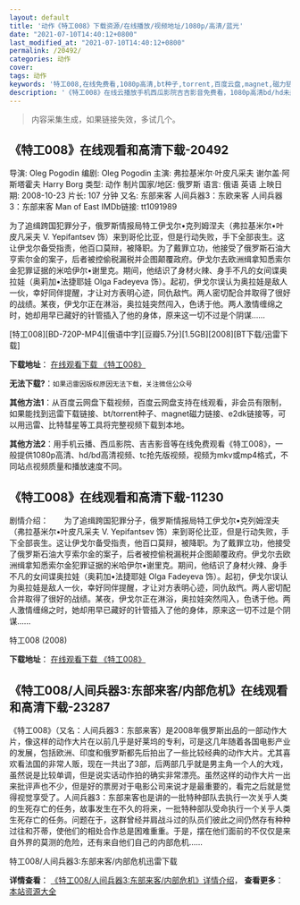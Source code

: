 ```yaml
---
layout: default
title: '动作《特工008》下载资源/在线播放/视频地址/1080p/高清/蓝光'
date: "2021-07-10T14:40:12+0800"
last_modified_at: "2021-07-10T14:40:12+0800"
permalink: /20492/
categories: 动作
cover:
tags: 动作
keywords: '特工008,在线免费看,1080p高清,bt种子,torrent,百度云盘,magnet,磁力链,迅雷下载资源'
description: '《特工008》在线云播放手机西瓜影院吉吉影音免费看，1080p高清bd/hd未删减完整版和tc抢先枪版，mkv/mp4格式，附带bt/torrent种子、magnet/磁力链、百度云盘、网盘资源迅雷下载链接'
---
```


>内容采集生成，如果链接失效，多试几个。


## 《特工008》在线观看和高清下载-20492

导演: Oleg Pogodin 编剧: Oleg Pogodin 主演: 弗拉基米尔·叶皮凡采夫 谢尔盖·阿斯塔霍夫 Harry Borg 类型: 动作 制片国家/地区: 俄罗斯 语言: 俄语 英语 上映日期: 2008-10-23 片长: 107 分钟 又名: 东部来客 人间兵器3：东欧来客 人间兵器3：东部来客 Man of East IMDb链接: tt1091989

为了追缉跨国犯罪分子，俄罗斯情报局特工伊戈尔•克列姆涅夫（弗拉基米尔•叶皮凡采夫 V. Yepifantsev 饰）来到哥伦比亚，但是行动失败，手下全部丧生。这让伊戈尔备受指责，他百口莫辩，被降职。为了戴罪立功，他接受了俄罗斯石油大亨索尔金的案子，后者被控偷税漏税并企图颠覆政府。伊戈尔去欧洲缉拿知悉索尔金犯罪证据的米哈伊尔•谢里克。期间，他结识了身材火辣、身手不凡的女间谍奥拉娃（奥莉加•法捷耶娃 Olga Fadeyeva 饰）。起初，伊戈尔误认为奥拉娃是敌人一伙，幸好同伴提醒，才让对方表明心迹，同仇敌忾。两人密切配合并取得了很好的战绩。某夜，伊戈尔正在淋浴，奥拉娃突然闯入，色诱于他。两人激情缠绵之时，她却用早已藏好的针管插入了他的身体，原来这一切不过是个阴谋……


[特工008][BD-720P-MP4][俄语中字][豆瓣5.7分][1.5GB][2008][BT下载/迅雷下载]

**下载地址**： [在线观看下载 《特工008》](https://www.btdx8.com/torrent/man_of_east_2008.html) 


**无法下载?**：`如果迅雷因版权原因无法下载，关注微信公众号 `

**其他方法1**：从百度云网盘下载视频，百度云网盘支持在线观看，非会员有限制，如果能找到迅雷下载链接、bt/torrent种子、magnet磁力链接、e2dk链接等，可以用迅雷、比特彗星等工具将完整视频下载到本地。

**其他方法2**：用手机云播、西瓜影院、吉吉影音等在线免费观看《特工008》，一般提供1080p高清、hd/bd高清视频、tc抢先版视频，视频为mkv或mp4格式，不同站点视频质量和播放速度不同。


## 《特工008》在线观看和高清下载-11230

剧情介绍：　　为了追缉跨国犯罪分子，俄罗斯情报局特工伊戈尔•克列姆涅夫（弗拉基米尔•叶皮凡采夫 V. Yepifantsev 饰）来到哥伦比亚，但是行动失败，手下全部丧生。这让伊戈尔备受指责，他百口莫辩，被降职。为了戴罪立功，他接受了俄罗斯石油大亨索尔金的案子，后者被控偷税漏税并企图颠覆政府。伊戈尔去欧洲缉拿知悉索尔金犯罪证据的米哈伊尔•谢里克。期间，他结识了身材火辣、身手不凡的女间谍奥拉娃（奥莉加•法捷耶娃 Olga Fadeyeva 饰）。起初，伊戈尔误认为奥拉娃是敌人一伙，幸好同伴提醒，才让对方表明心迹，同仇敌忾。两人密切配合并取得了很好的战绩。某夜，伊戈尔正在淋浴，奥拉娃突然闯入，色诱于他。两人激情缠绵之时，她却用早已藏好的针管插入了他的身体，原来这一切不过是个阴谋……


特工008 (2008)

**下载地址**： [在线观看下载 《特工008》](https://www.btbtdy.me/btdy/dy7896.html) 


## 《特工008/人间兵器3:东部来客/内部危机》在线观看和高清下载-23287

《特工008》（又名：人间兵器3：东部来客）是2008年俄罗斯出品的一部动作大片，像这样的动作大片在以前几乎是好莱坞的专利，可是这几年随着各国电影产业的发展，包括欧洲、印度和俄罗斯都先后拍出了一些比较经典的动作大片。尤其喜欢看法国的非常人贩，现在一共出了3部，后两部几乎就是男主角一个人的大戏，虽然说是比较单调，但是说实话动作拍的确实非常漂亮。虽然这样的动作大片一出来批评声也不少，但是好的票房对于电影公司来说才是最重要的，看完之后就是觉得视觉享受了。人间兵器3：东部来客也是讲的一批特种部队去执行一次关乎人类的生死存亡的任务，故事发生在不久的将来，一批特种部队受命执行一个关乎人类生死存亡的任务。问题在于，这群曾经并肩战斗过的队员们彼此之间仍然存有种种过往和芥蒂，使他们的相处合作总是困难重重。于是，摆在他们面前的不仅仅是来自外界的莫测的危险，还有来自他们自己的内部危机&hellip;…


特工008/人间兵器3:东部来客/内部危机迅雷下载

**详情查看**： [《特工008/人间兵器3:东部来客/内部危机》详情介绍](/movie/23287/)， **查看更多**：[本站资源大全](/movie/t/all/)

